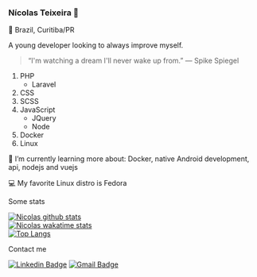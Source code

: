 ### Nícolas Teixeira :sushi:

:pushpin: Brazil, Curitiba/PR

A young developer looking to always improve myself. 

> “I'm watching a dream I'll never wake up from.”
> ― Spike Spiegel

1. PHP
      * Laravel
1. CSS
1. SCSS
1. JavaScript
      * JQuery
      * Node
1. Docker
1. Linux

:notebook: I’m currently learning more about: Docker, native Android development, api, nodejs and vuejs

:computer: My favorite Linux distro is Fedora 

Some stats

[![Nicolas github stats](https://github-readme-stats.vercel.app/api?username=nicolasteixeira3856&theme=tokyonight&show_icons=true&count_private=true)](https://github.com/anuraghazra/github-readme-stats)\
[![Nicolas wakatime stats](https://github-readme-stats.vercel.app/api/wakatime?username=nicolasteixeira3856&theme=tokyonight)](https://github.com/anuraghazra/github-readme-stats)\
[![Top Langs](https://github-readme-stats.vercel.app/api/top-langs/?username=nicolasteixeira3856&langs_count=8&theme=tokyonight&layout=compact)](https://github.com/anuraghazra/github-readme-stats)

Contact me

[![Linkedin Badge](https://img.shields.io/badge/-Nícolas%20Teixeira-3366cc?style=flat-square&logo=Linkedin&logoColor=white&link=https://www.linkedin.com/in/nícolas-teixeira-293446124/)](https://www.linkedin.com/in/nícolas-teixeira-293446124/) 
[![Gmail Badge](https://img.shields.io/badge/-nicolasteixeira3856@outlook.com-3366cc?style=flat-square&logo=Gmail&logoColor=white&link=mailto:nicolasteixeira3856@outlook.com)](mailto:nicolasteixeira3856@outlook.com)
